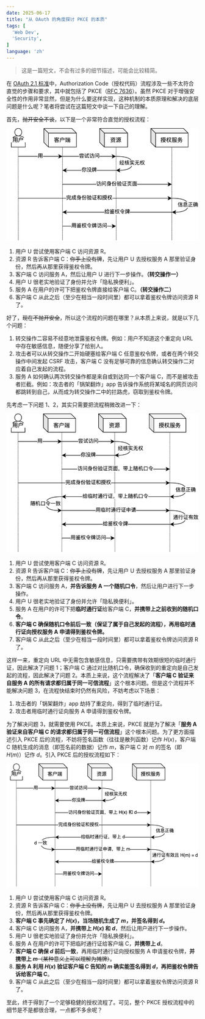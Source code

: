 ```yaml
---
date: 2025-06-17
title: "从 OAuth 的角度探讨 PKCE 的本质"
tags: [
  'Web Dev',
  'Security',
]
language: 'zh'
---
```


> 这是一篇短文，不会有过多的细节描述，可能会比较精简。

在 [OAuth 2.1 标准](https://www.ietf.org/archive/id/draft-ietf-oauth-v2-1-13.html)中，Authorization Code（授权代码）流程涉及一些不太符合直觉的步骤和要求，其中就包括了 PKCE（[RFC 7636](https://datatracker.ietf.org/doc/html/rfc7636)）。虽然 PKCE 对于增强安全性的作用非常显然，但是为什么要这样实现，这种机制的本质原理和解决的底层问题是什么呢？笔者将尝试在这篇短文中谈一下自己的理解。

首先，~~抛开安全不谈~~，以下是一个非常符合直觉的授权流程：

![授权流程](../../assets/authz_1.svg)

1. 用户 U 尝试使用客户端 C 访问资源 R。
2. 资源 R 告诉客户端 C：~~你手上没有牌~~，先让用户 U 去授权服务 A 那里验证身份，然后再从那里获得鉴权令牌。
3. 客户端 C 访问服务 A，然后让用户 U 进行下一步操作。**（转交操作一）**
4. 用户 U 很老实地验证了身份并允许「隐私换便利」。
5. 服务 A 在用户的许可下把鉴权令牌直接给客户端 C。**（转交操作二）**
6. 客户端 C 从此之后（至少在相当一段时间里）都可以拿着鉴权令牌访问资源 R 了。

好了，~~现在不抛开安全~~，所以这个流程的问题在哪里？从本质上来说，就是以下几个问题：

1. 转交操作二容易不经意地泄露鉴权令牌。例如：用户不知道这个重定向 URL 中存在敏感信息，随便分享了给别人。
2. 攻击者可以从转交操作二开始硬塞给客户端 C 任意鉴权令牌，或者在两个转交操作中间发起 CSRF 攻击，客户端 C 没有足够可靠的信息确认转交操作二对应着自己发起的流程。
3. 服务 A 如何确认两次转交操作都是来自或到达同一个客户端 C，而不是被攻击者拦截。例如：攻击者的「锅架翻炸」app 告诉操作系统将某域名的网页访问都跳转到自己，从而成为转交操作二中的拦路虎，窃取到鉴权令牌。

先考虑一下问题 1、2，其实只需要把流程稍微改进一下：

![授权流程](../../assets/authz_2.svg)

1. 用户 U 尝试使用客户端 C 访问资源 R。
2. 资源 R 告诉客户端 C：~~你手上没有牌~~，先让用户 U 去授权服务 A 那里验证身份，然后再从那里获得鉴权令牌。
3. 客户端 C 访问服务 A，**并告诉服务 A 一个随机口令**，然后让用户进行下一步操作。
4. 用户 U 很老实地验证了身份并允许「隐私换便利」。
5. 服务 A 在用户的许可下把**临时通行证**给客户端 C，**并携带上之前收到的随机口令**。
6. **客户端 C 确保随机口令前后一致（保证了属于自己发起的流程），再用临时通行证向授权服务 A 申请得到鉴权令牌。**
7. 客户端 C 从此之后（至少在相当一段时间里）都可以拿着鉴权令牌访问资源 R 了。

这样一来，重定向 URL 中无需包含敏感信息，只需要携带有效期很短的临时通行证，因此解决了问题 1；客户端 C 通过对比随机口令，确保收到的重定向是自己发起的流程，因此解决了问题 2。本质上来说，这个流程解决了「**客户端 C 验证来自服务 A 的所有请求都归属于同一可信流程**」这个根本问题。但是这个流程并不能解决问题 3，在流程快结束时仍然有风险，不妨考虑以下场景：

1. 攻击者的「锅架翻炸」app 劫持了重定向，得到了临时通行证。
2. 攻击者用临时通行证向服务 A 申请得到鉴权令牌。

为了解决问题 3，就需要使用 PKCE。本质上来说，PKCE 就是为了解决「**服务 A 验证来自客户端 C 的请求都归属于同一可信流程**」这个根本问题。为了更方面描述引入 PKCE 后的流程，不妨将签名函数（往往是散列函数）记作 $H(x)$，客户端 C 随机生成的消息（即签名前的数据）记作 $m$，客户端 C 对 $m$ 的签名（即 $H(m)$）记作 $d$。引入 PKCE 后的授权流程如下：

![授权流程](../../assets/authz_3.svg)

1. 用户 U 尝试使用客户端 C 访问资源 R。
2. 资源 R 告诉客户端 C：~~你手上没有牌~~，先让用户 U 去授权服务 A 那里验证身份，然后再从那里获得鉴权令牌。
3. **客户端 C 事先确定了 $H(x)$，当场随机生成了 $m$，并签名得到 $d$。**
4. 客户端 C 访问服务 A，**并携带上 $H(x)$ 和 $d$**，然后让用户进行下一步操作。
5. 用户 U 很老实地验证了身份并允许「隐私换便利」。
6. 服务 A 在用户的许可下把临时通行证给客户端 C，**并携带上 $d$**。
7. **客户端 C 确保 $d$ 前后一致**，再用临时通行证向授权服务 A 申请鉴权令牌，**并携带上 $m$**~~（某种意义上可以理解为摊牌）~~。
8. **服务 A 利用 $H(x)$ 验证客户端 C 告知的 $m$ 确实能签名得到 $d$，再把鉴权令牌告诉给客户端 C**。
9. 客户端 C 从此之后（至少在相当一段时间里）都可以拿着鉴权令牌访问资源 R 了。

至此，终于得到了一个足够稳健的授权流程了。可见，整个 PKCE 授权流程中的细节是不是都很合理，一点都不多余呢？